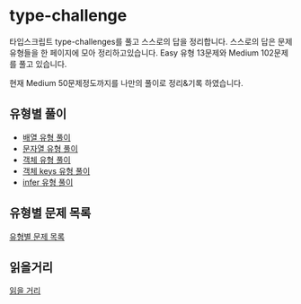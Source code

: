 # type-challenge
타입스크립트 type-challenges를 풀고 스스로의 답을 정리합니다. 
스스로의 답은 문제유형들을 한 페이지에 모아 정리하고있습니다. 
Easy 유형 13문제와 Medium 102문제를 풀고 있습니다.

현재 Medium 50문제정도까지를 나만의 풀이로 정리&기록 하였습니다.

## 유형별 풀이

 - [배열 유형 풀이](https://github.com/skiende74/type-challenge/blob/main/%EB%B0%B0%EC%97%B4%20%EC%9C%A0%ED%98%95.md)
 - [문자열 유형 풀이](https://github.com/skiende74/type-challenge/blob/main/%EB%AC%B8%EC%9E%90%EC%97%B4%20%EC%9C%A0%ED%98%95.md)
 - [객체 유형 풀이](https://github.com/skiende74/type-challenge/blob/main/%EA%B0%9D%EC%B2%B4%20%EC%9C%A0%ED%98%95.md)
 - [객체 keys 유형 풀이](https://github.com/skiende74/type-challenge/blob/main/%EA%B0%9D%EC%B2%B4%20keys%20%EC%9C%A0%ED%98%95.md)
 - [infer 유형 풀이](https://github.com/skiende74/type-challenge/blob/main/infer%20%EC%9C%A0%ED%98%95.md)


## 유형별 문제 목록
[유형별 문제 목록](https://github.com/skiende74/type-challenge/blob/main/%EB%AC%B8%EC%A0%9C%EC%9C%A0%ED%98%95%20%EB%AA%A9%EC%B0%A8.md)

## 읽을거리
[읽을 거리](https://github.com/skiende74/type-challenge/blob/main/%EC%9D%BD%EC%9D%84%20%EA%B1%B0%EB%A6%AC.md)
